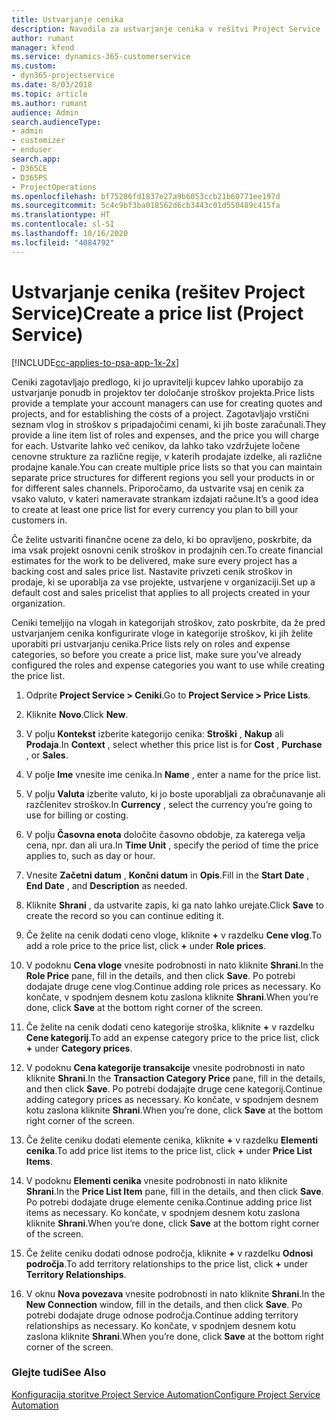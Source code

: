 ```yaml
---
title: Ustvarjanje cenika
description: Navodila za ustvarjanje cenika v rešitvi Project Service
author: rumant
manager: kfend
ms.service: dynamics-365-customerservice
ms.custom:
- dyn365-projectservice
ms.date: 8/03/2018
ms.topic: article
ms.author: rumant
audience: Admin
search.audienceType:
- admin
- customizer
- enduser
search.app:
- D365CE
- D365PS
- ProjectOperations
ms.openlocfilehash: bf75286fd1837e27a9b6053ccb21b60771ee197d
ms.sourcegitcommit: 5c4c9bf3ba018562d6cb3443c01d550489c415fa
ms.translationtype: HT
ms.contentlocale: sl-SI
ms.lasthandoff: 10/16/2020
ms.locfileid: "4084792"
---
```

# <a name="create-a-price-list-project-service"></a><span data-ttu-id="0f1ed-103">Ustvarjanje cenika (rešitev Project Service)</span><span class="sxs-lookup"><span data-stu-id="0f1ed-103">Create a price list (Project Service)</span></span>

[!INCLUDE[cc-applies-to-psa-app-1x-2x](../includes/cc-applies-to-psa-app-1x-2x.md)]

<span data-ttu-id="0f1ed-104">Ceniki zagotavljajo predlogo, ki jo upravitelji kupcev lahko uporabijo za ustvarjanje ponudb in projektov ter določanje stroškov projekta.</span><span class="sxs-lookup"><span data-stu-id="0f1ed-104">Price lists provide a template your account managers can use for creating quotes and projects, and for establishing the costs of a project.</span></span> <span data-ttu-id="0f1ed-105">Zagotavljajo vrstični seznam vlog in stroškov s pripadajočimi cenami, ki jih boste zaračunali.</span><span class="sxs-lookup"><span data-stu-id="0f1ed-105">They provide a line item list of roles and expenses, and the price you will charge for each.</span></span> <span data-ttu-id="0f1ed-106">Ustvarite lahko več cenikov, da lahko tako vzdržujete ločene cenovne strukture za različne regije, v katerih prodajate izdelke, ali različne prodajne kanale.</span><span class="sxs-lookup"><span data-stu-id="0f1ed-106">You can create multiple price lists so that you can maintain separate price structures for different regions you sell your products in or for different sales channels.</span></span> <span data-ttu-id="0f1ed-107">Priporočamo, da ustvarite vsaj en cenik za vsako valuto, v kateri nameravate strankam izdajati račune.</span><span class="sxs-lookup"><span data-stu-id="0f1ed-107">It’s a good idea to create at least one price list for every currency you plan to bill your customers in.</span></span>  
  
<span data-ttu-id="0f1ed-108">Če želite ustvariti finančne ocene za delo, ki bo opravljeno, poskrbite, da ima vsak projekt osnovni cenik stroškov in prodajnih cen.</span><span class="sxs-lookup"><span data-stu-id="0f1ed-108">To create financial estimates for the work to be delivered, make sure every project has a backing cost and sales price list.</span></span> <span data-ttu-id="0f1ed-109">Nastavite privzeti cenik stroškov in prodaje, ki se uporablja za vse projekte, ustvarjene v organizaciji.</span><span class="sxs-lookup"><span data-stu-id="0f1ed-109">Set up a default cost and sales pricelist that applies to all projects created in your organization.</span></span>  
  
<span data-ttu-id="0f1ed-110">Ceniki temeljijo na vlogah in kategorijah stroškov, zato poskrbite, da že pred ustvarjanjem cenika konfigurirate vloge in kategorije stroškov, ki jih želite uporabiti pri ustvarjanju cenika.</span><span class="sxs-lookup"><span data-stu-id="0f1ed-110">Price lists rely on roles and expense categories, so before you create a price list, make sure you’ve already configured the roles and expense categories you want to use while creating the price list.</span></span>  
  
1.  <span data-ttu-id="0f1ed-111">Odprite **Project Service > Ceniki**.</span><span class="sxs-lookup"><span data-stu-id="0f1ed-111">Go to **Project Service > Price Lists**.</span></span>  
  
2.  <span data-ttu-id="0f1ed-112">Kliknite **Novo**.</span><span class="sxs-lookup"><span data-stu-id="0f1ed-112">Click **New**.</span></span>  
  
3.  <span data-ttu-id="0f1ed-113">V polju **Kontekst** izberite kategorijo cenika: **Stroški** , **Nakup** ali **Prodaja**.</span><span class="sxs-lookup"><span data-stu-id="0f1ed-113">In **Context** , select whether this price list is for **Cost** , **Purchase** , or **Sales**.</span></span>  
  
4.  <span data-ttu-id="0f1ed-114">V polje **Ime** vnesite ime cenika.</span><span class="sxs-lookup"><span data-stu-id="0f1ed-114">In **Name** , enter a name for the price list.</span></span>  
  
5.  <span data-ttu-id="0f1ed-115">V polju **Valuta** izberite valuto, ki jo boste uporabljali za obračunavanje ali razčlenitev stroškov.</span><span class="sxs-lookup"><span data-stu-id="0f1ed-115">In **Currency** , select the currency you’re going to use for billing or costing.</span></span>  
  
6.  <span data-ttu-id="0f1ed-116">V polju **Časovna enota** določite časovno obdobje, za katerega velja cena, npr. dan ali ura.</span><span class="sxs-lookup"><span data-stu-id="0f1ed-116">In **Time Unit** , specify the period of time the price applies to, such as day or hour.</span></span>  
  
7.  <span data-ttu-id="0f1ed-117">Vnesite **Začetni datum** , **Končni datum** in **Opis**.</span><span class="sxs-lookup"><span data-stu-id="0f1ed-117">Fill in the **Start Date** , **End Date** , and **Description** as needed.</span></span>  
  
8.  <span data-ttu-id="0f1ed-118">Kliknite **Shrani** , da ustvarite zapis, ki ga nato lahko urejate.</span><span class="sxs-lookup"><span data-stu-id="0f1ed-118">Click **Save** to create the record so you can continue editing it.</span></span>  
  
9. <span data-ttu-id="0f1ed-119">Če želite na cenik dodati ceno vloge, kliknite **+** v razdelku **Cene vlog**.</span><span class="sxs-lookup"><span data-stu-id="0f1ed-119">To add a role price to the price list, click **+** under **Role prices**.</span></span>  
  
10. <span data-ttu-id="0f1ed-120">V podoknu **Cena vloge** vnesite podrobnosti in nato kliknite **Shrani**.</span><span class="sxs-lookup"><span data-stu-id="0f1ed-120">In the **Role Price** pane, fill in the details, and then click **Save**.</span></span> <span data-ttu-id="0f1ed-121">Po potrebi dodajate druge cene vlog.</span><span class="sxs-lookup"><span data-stu-id="0f1ed-121">Continue adding role prices as necessary.</span></span> <span data-ttu-id="0f1ed-122">Ko končate, v spodnjem desnem kotu zaslona kliknite **Shrani**.</span><span class="sxs-lookup"><span data-stu-id="0f1ed-122">When you’re done, click **Save** at the bottom right corner of the screen.</span></span>  
  
11. <span data-ttu-id="0f1ed-123">Če želite na cenik dodati ceno kategorije stroška, kliknite **+** v razdelku **Cene kategorij**.</span><span class="sxs-lookup"><span data-stu-id="0f1ed-123">To add an expense category price to the price list, click **+** under **Category prices**.</span></span>  
  
12. <span data-ttu-id="0f1ed-124">V podoknu **Cena kategorije transakcije** vnesite podrobnosti in nato kliknite **Shrani**.</span><span class="sxs-lookup"><span data-stu-id="0f1ed-124">In the **Transaction Category Price** pane, fill in the details, and then click **Save**.</span></span> <span data-ttu-id="0f1ed-125">Po potrebi dodajajte druge cene kategorij.</span><span class="sxs-lookup"><span data-stu-id="0f1ed-125">Continue adding category prices as necessary.</span></span> <span data-ttu-id="0f1ed-126">Ko končate, v spodnjem desnem kotu zaslona kliknite **Shrani**.</span><span class="sxs-lookup"><span data-stu-id="0f1ed-126">When you’re done, click **Save** at the bottom right corner of the screen.</span></span>  
  
13. <span data-ttu-id="0f1ed-127">Če želite ceniku dodati elemente cenika, kliknite **+** v razdelku **Elementi cenika**.</span><span class="sxs-lookup"><span data-stu-id="0f1ed-127">To add price list items to the price list, click **+** under **Price List Items**.</span></span>  
  
14. <span data-ttu-id="0f1ed-128">V podoknu **Elementi cenika** vnesite podrobnosti in nato kliknite **Shrani**.</span><span class="sxs-lookup"><span data-stu-id="0f1ed-128">In the **Price List Item** pane, fill in the details, and then click **Save**.</span></span> <span data-ttu-id="0f1ed-129">Po potrebi dodajate druge elemente cenika.</span><span class="sxs-lookup"><span data-stu-id="0f1ed-129">Continue adding price list items as necessary.</span></span> <span data-ttu-id="0f1ed-130">Ko končate, v spodnjem desnem kotu zaslona kliknite **Shrani**.</span><span class="sxs-lookup"><span data-stu-id="0f1ed-130">When you’re done, click **Save** at the bottom right corner of the screen.</span></span>  
  
15. <span data-ttu-id="0f1ed-131">Če želite ceniku dodati odnose področja, kliknite **+** v razdelku **Odnosi področja**.</span><span class="sxs-lookup"><span data-stu-id="0f1ed-131">To add territory relationships to the price list, click **+** under **Territory Relationships**.</span></span>  
  
16. <span data-ttu-id="0f1ed-132">V oknu **Nova povezava** vnesite podrobnosti in nato kliknite **Shrani**.</span><span class="sxs-lookup"><span data-stu-id="0f1ed-132">In the **New Connection** window, fill in the details, and then click **Save**.</span></span> <span data-ttu-id="0f1ed-133">Po potrebi dodajate druge odnose področja.</span><span class="sxs-lookup"><span data-stu-id="0f1ed-133">Continue adding territory relationships as necessary.</span></span> <span data-ttu-id="0f1ed-134">Ko končate, v spodnjem desnem kotu zaslona kliknite **Shrani**.</span><span class="sxs-lookup"><span data-stu-id="0f1ed-134">When you’re done, click **Save** at the bottom right corner of the screen.</span></span>  
  
### <a name="see-also"></a><span data-ttu-id="0f1ed-135">Glejte tudi</span><span class="sxs-lookup"><span data-stu-id="0f1ed-135">See Also</span></span>  
 [<span data-ttu-id="0f1ed-136">Konfiguracija storitve Project Service Automation</span><span class="sxs-lookup"><span data-stu-id="0f1ed-136">Configure Project Service Automation</span></span>](../psa/configure.md)
